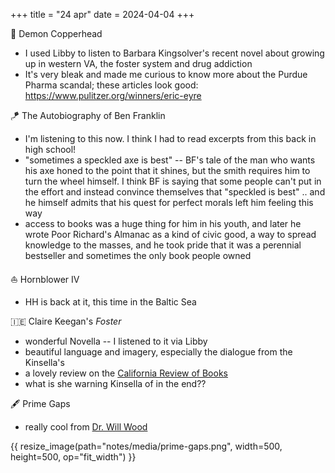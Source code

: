 +++
title = "24 apr"
date = 2024-04-04
+++

:snake: Demon Copperhead
- I used Libby to listen to Barbara Kingsolver's recent novel
about growing up in western VA, the foster system and drug addiction
- It's very bleak and made me curious to know more about the Purdue Pharma scandal;
these articles look good: https://www.pulitzer.org/winners/eric-eyre

:kite: The Autobiography of Ben Franklin
- I'm listening to this now. I think I had to read excerpts from this back in high school!
- "sometimes a speckled axe is best" --
BF's tale of the man who wants his axe honed to the point that it shines,
but the smith requires him to turn the wheel himself.
I think BF is saying that some people can't put in the effort and instead convince themselves that "speckled is best"
.. and he himself admits that his quest for perfect morals left him feeling this way
- access to books was a huge thing for him in his youth,
and later he wrote Poor Richard's Almanac as a kind of civic good,
a way to spread knowledge to the masses,
and he took pride that it was a perennial bestseller
and sometimes the only book people owned

:sailboat: Hornblower IV
- HH is back at it, this time in the Baltic Sea

:ireland: Claire Keegan's _Foster_
- wonderful Novella -- I listened to it via Libby
- beautiful language and imagery, especially the dialogue from the Kinsella's
- a lovely review on the [California Review of Books](https://calirb.com/foster-by-claire-keegan/)
- what is she warning Kinsella of in the end??

:fountain_pen: Prime Gaps
- really cool from [Dr. Will Wood](https://www.youtube.com/watch?v=gP7DZ4TiFz4)

{{ resize_image(path="notes/media/prime-gaps.png", width=500, height=500, op="fit_width") }}
